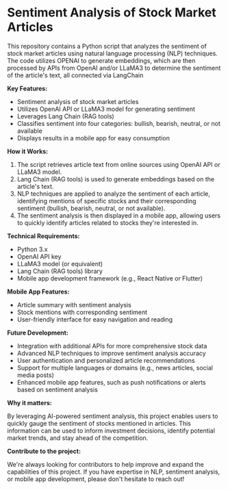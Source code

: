 **Sentiment Analysis of Stock Market Articles**
=====================================================

This repository contains a Python script that analyzes the sentiment of stock market articles using 
natural language processing (NLP) techniques. The code utilizes OPENAI to generate embeddings, which are then 
processed by APIs from OpenAI and/or LLaMA3 to determine the sentiment of the article's text, all connected via LangChain

**Key Features:**

* Sentiment analysis of stock market articles
* Utilizes OpenAI API or LLaMA3 model for generating sentiment
* Leverages Lang Chain (RAG tools)
* Classifies sentiment into four categories: bullish, bearish, neutral, or not available
* Displays results in a mobile app for easy consumption

**How it Works:**

1. The script retrieves article text from online sources using OpenAI API or LLaMA3 model.
2. Lang Chain (RAG tools) is used to generate embeddings based on the article's text.
3. NLP techniques are applied to analyze the sentiment of each article, identifying mentions of specific 
stocks and their corresponding sentiment (bullish, bearish, neutral, or not available).
4. The sentiment analysis is then displayed in a mobile app, allowing users to quickly identify articles 
related to stocks they're interested in.

**Technical Requirements:**

* Python 3.x
* OpenAI API key
* LLaMA3 model (or equivalent)
* Lang Chain (RAG tools) library
* Mobile app development framework (e.g., React Native or Flutter)

**Mobile App Features:**

* Article summary with sentiment analysis
* Stock mentions with corresponding sentiment
* User-friendly interface for easy navigation and reading

**Future Development:**

* Integration with additional APIs for more comprehensive stock data
* Advanced NLP techniques to improve sentiment analysis accuracy
* User authentication and personalized article recommendations
* Support for multiple languages or domains (e.g., news articles, social media posts)
* Enhanced mobile app features, such as push notifications or alerts based on sentiment analysis

**Why it matters:**

By leveraging AI-powered sentiment analysis, this project enables users to quickly gauge the sentiment of 
stocks mentioned in articles. This information can be used to inform investment decisions, identify 
potential market trends, and stay ahead of the competition.

**Contribute to the project:**

We're always looking for contributors to help improve and expand the capabilities of this project. If you 
have expertise in NLP, sentiment analysis, or mobile app development, please don't hesitate to reach 
out!
